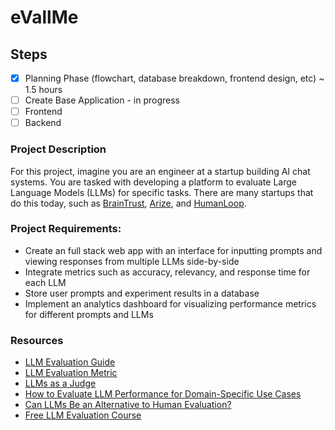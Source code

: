 ﻿# eVallMe

## Steps
- [x] Planning Phase (flowchart, database breakdown, frontend design, etc) ~ 1.5 hours
- [ ] Create Base Application - in progress
- [ ] Frontend
- [ ] Backend

### Project Description

For this project, imagine you are an engineer at a startup building AI chat systems. You are tasked with developing a platform to evaluate Large Language Models (LLMs) for specific tasks. There are many startups that do this today, such as [BrainTrust](https://www.braintrust.dev/), [Arize](https://arize.com/), and [HumanLoop](https://humanloop.com/).

### Project Requirements:

- Create an full stack web app with an interface for inputting prompts and viewing responses from multiple LLMs side-by-side
- Integrate metrics such as accuracy, relevancy, and response time for each LLM
- Store user prompts and experiment results in a database
- Implement an analytics dashboard for visualizing performance metrics for different prompts and LLMs

### Resources

- [LLM Evaluation Guide](https://www.superannotate.com/blog/llm-evaluation-guide)
- [LLM Evaluation Metric](https://www.confident-ai.com/blog/llm-evaluation-metrics-everything-you-need-for-llm-evaluation)
- [LLMs as a Judge](https://arize.com/blog-course/llm-evaluation-the-definitive-guide/)
- [How to Evaluate LLM Performance for Domain-Specific Use Cases](https://www.youtube.com/watch?v=ZHjulqB-4A0)
- [Can LLMs Be an Alternative to Human Evaluation?](https://aclanthology.org/2023.acl-long.870.pdf)
- [Free LLM Evaluation Course](https://www.comet.com/site/llm-course/?utm_source=twitter&utm_campaign=course-oct24&twclid=23lq87blnd26e0rh1z8ki7z7c8)
